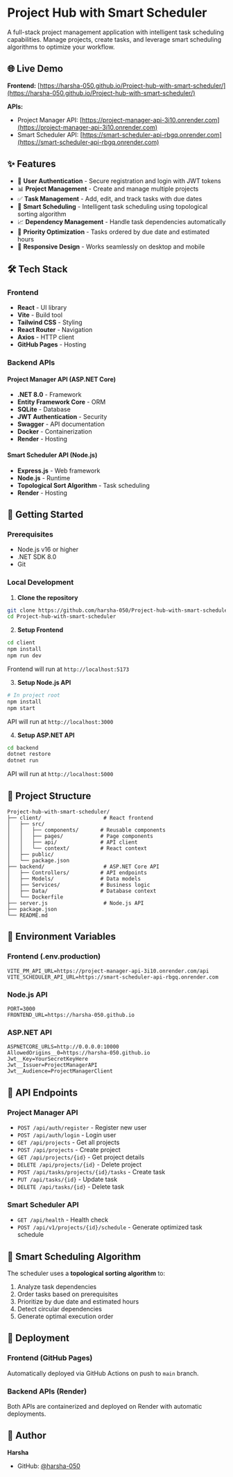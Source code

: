 # Project Hub with Smart Scheduler

A full-stack project management application with intelligent task scheduling capabilities. Manage projects, create tasks, and leverage smart scheduling algorithms to optimize your workflow.

## 🌐 Live Demo

**Frontend:** [https://harsha-050.github.io/Project-hub-with-smart-scheduler/](https://harsha-050.github.io/Project-hub-with-smart-scheduler/)

**APIs:**
- Project Manager API: [https://project-manager-api-3i10.onrender.com](https://project-manager-api-3i10.onrender.com)
- Smart Scheduler API: [https://smart-scheduler-api-rbgq.onrender.com](https://smart-scheduler-api-rbgq.onrender.com)

## ✨ Features

- 🔐 **User Authentication** - Secure registration and login with JWT tokens
- 📊 **Project Management** - Create and manage multiple projects
- ✅ **Task Management** - Add, edit, and track tasks with due dates
- 🧠 **Smart Scheduling** - Intelligent task scheduling using topological sorting algorithm
- 📈 **Dependency Management** - Handle task dependencies automatically
- 🎯 **Priority Optimization** - Tasks ordered by due date and estimated hours
- 📱 **Responsive Design** - Works seamlessly on desktop and mobile

## 🛠️ Tech Stack

### Frontend
- **React** - UI library
- **Vite** - Build tool
- **Tailwind CSS** - Styling
- **React Router** - Navigation
- **Axios** - HTTP client
- **GitHub Pages** - Hosting

### Backend APIs

#### Project Manager API (ASP.NET Core)
- **.NET 8.0** - Framework
- **Entity Framework Core** - ORM
- **SQLite** - Database
- **JWT Authentication** - Security
- **Swagger** - API documentation
- **Docker** - Containerization
- **Render** - Hosting

#### Smart Scheduler API (Node.js)
- **Express.js** - Web framework
- **Node.js** - Runtime
- **Topological Sort Algorithm** - Task scheduling
- **Render** - Hosting

## 🚀 Getting Started

### Prerequisites
- Node.js v16 or higher
- .NET SDK 8.0
- Git

### Local Development

1. **Clone the repository**
```bash
git clone https://github.com/harsha-050/Project-hub-with-smart-scheduler.git
cd Project-hub-with-smart-scheduler
```

2. **Setup Frontend**
```bash
cd client
npm install
npm run dev
```
Frontend will run at `http://localhost:5173`

3. **Setup Node.js API**
```bash
# In project root
npm install
npm start
```
API will run at `http://localhost:3000`

4. **Setup ASP.NET API**
```bash
cd backend
dotnet restore
dotnet run
```
API will run at `http://localhost:5000`

## 📁 Project Structure

```
Project-hub-with-smart-scheduler/
├── client/                    # React frontend
│   ├── src/
│   │   ├── components/       # Reusable components
│   │   ├── pages/            # Page components
│   │   ├── api/              # API client
│   │   └── context/          # React context
│   ├── public/
│   └── package.json
├── backend/                   # ASP.NET Core API
│   ├── Controllers/          # API endpoints
│   ├── Models/               # Data models
│   ├── Services/             # Business logic
│   ├── Data/                 # Database context
│   └── Dockerfile
├── server.js                  # Node.js API
├── package.json
└── README.md
```

## 🔧 Environment Variables

### Frontend (.env.production)
```env
VITE_PM_API_URL=https://project-manager-api-3i10.onrender.com/api
VITE_SCHEDULER_API_URL=https://smart-scheduler-api-rbgq.onrender.com
```

### Node.js API
```env
PORT=3000
FRONTEND_URL=https://harsha-050.github.io
```

### ASP.NET API
```env
ASPNETCORE_URLS=http://0.0.0.0:10000
AllowedOrigins__0=https://harsha-050.github.io
Jwt__Key=YourSecretKeyHere
Jwt__Issuer=ProjectManagerAPI
Jwt__Audience=ProjectManagerClient
```

## 📡 API Endpoints

### Project Manager API
- `POST /api/auth/register` - Register new user
- `POST /api/auth/login` - Login user
- `GET /api/projects` - Get all projects
- `POST /api/projects` - Create project
- `GET /api/projects/{id}` - Get project details
- `DELETE /api/projects/{id}` - Delete project
- `POST /api/tasks/projects/{id}/tasks` - Create task
- `PUT /api/tasks/{id}` - Update task
- `DELETE /api/tasks/{id}` - Delete task

### Smart Scheduler API
- `GET /api/health` - Health check
- `POST /api/v1/projects/{id}/schedule` - Generate optimized task schedule

## 🧮 Smart Scheduling Algorithm

The scheduler uses a **topological sorting algorithm** to:
1. Analyze task dependencies
2. Order tasks based on prerequisites
3. Prioritize by due date and estimated hours
4. Detect circular dependencies
5. Generate optimal execution order

## 🚢 Deployment

### Frontend (GitHub Pages)
Automatically deployed via GitHub Actions on push to `main` branch.

### Backend APIs (Render)
Both APIs are containerized and deployed on Render with automatic deployments.

## 👤 Author

**Harsha**
- GitHub: [@harsha-050](https://github.com/harsha-050)


